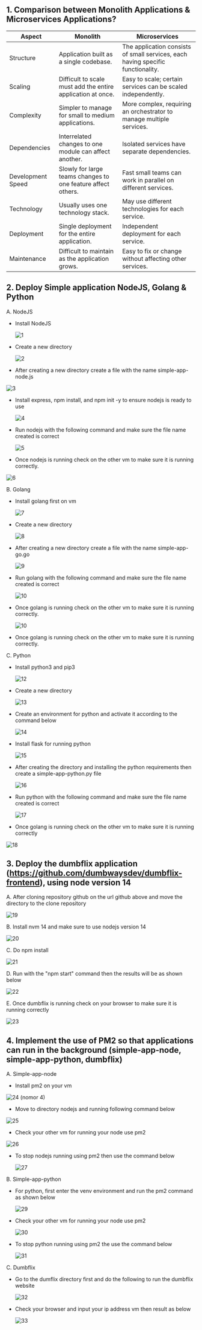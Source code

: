 ## 1. Comparison between Monolith Applications & Microservices Applications?

| **Aspect**           | **Monolith**                                                                 | **Microservices**                                                                                     |
|----------------------|------------------------------------------------------------------------------|-------------------------------------------------------------------------------------------------------|
| Structure         | Application built as a single codebase.                 | The application consists of small services, each having specific functionality.    |
| Scaling       | Difficult to scale must add the entire application at once.                | Easy to scale; certain services can be scaled independently.                               |
| Complexity     | Simpler to manage for small to medium applications.     | More complex, requiring an orchestrator to manage multiple services.        |
| Dependencies   | Interrelated changes to one module can affect another.           | Isolated services have separate dependencies.                                                    |
| Development Speed | Slowly for large teams changes to one feature affect others. | Fast small teams can work in parallel on different services.                                         |
| Technology        | Usually uses one technology stack.                                 | May use different technologies for each service.                                            |
| Deployment       | Single deployment for the entire application.                                 | Independent deployment for each service.                                                         |
| Maintenance      | Difficult to maintain as the application grows.                             | Easy to fix or change without affecting other services.                                         |

## 2. Deploy Simple application NodeJS, Golang & Python

A. NodeJS

- Install NodeJS
  
  ![1](https://github.com/user-attachments/assets/aa074202-928d-44d9-91ea-2e69fe37bef1)

- Create a new directory

  ![2](https://github.com/user-attachments/assets/790b6f3d-b6d4-4552-a564-c6a59dd8a84f)


- After creating a new directory create a file with the name simple-app-node.js

![3](https://github.com/user-attachments/assets/28dbf5ac-003a-4e5b-8209-a731d0c23784)

- Install express, npm install, and npm init -y to ensure nodejs is ready to use

  ![4](https://github.com/user-attachments/assets/1f64d368-ca1c-4863-8af2-d47293bf5b40)

- Run nodejs with the following command and make sure the file name created is correct

  ![5](https://github.com/user-attachments/assets/e24697e1-e32f-4e24-a626-edcee88a523a)

-  Once nodejs is running check on the other vm to make sure it is running correctly.

  ![6](https://github.com/user-attachments/assets/6c9e9da4-c66c-4735-a810-e34310e9b533)

B. Golang

- Install golang first on vm

  ![7](https://github.com/user-attachments/assets/ec57ccc5-891f-44e7-bb64-1328a9a64f13)

- Create a new directory

  ![8](https://github.com/user-attachments/assets/a3cd78e1-0f37-493e-a35b-95c3aa469960)

- After creating a new directory create a file with the name simple-app-go.go

  ![9](https://github.com/user-attachments/assets/19261075-723e-46b6-8127-eb55cd1e1edd)

- Run golang with the following command and make sure the file name created is correct

  ![10](https://github.com/user-attachments/assets/abb4a78e-49df-4973-8aaa-a8cb4eaea0cb)

- Once golang is running check on the other vm to make sure it is running correctly.

  ![10](https://github.com/user-attachments/assets/621d4b42-3a30-471e-ac60-e7fb08a25849)

- Once golang is running check on the other vm to make sure it is running correctly.

C. Python

- Install python3 and pip3

  ![12](https://github.com/user-attachments/assets/136b8761-ef58-4bad-b47a-4bbfec7549a5)

- Create a new directory

  ![13](https://github.com/user-attachments/assets/8373318f-c737-4b39-89ed-6051ffa54057)

- Create an environment for python and activate it according to the command below

  ![14](https://github.com/user-attachments/assets/ee0d8cff-324b-46a4-897d-a0e8c1f08287)

- Install flask for running python

  ![15](https://github.com/user-attachments/assets/7abad44d-9b23-4753-9da3-3acd80878b6c)

- After creating the directory and installing the python requirements then create a simple-app-python.py file

  ![16](https://github.com/user-attachments/assets/2f9bebe4-6f55-4491-822b-f228ebfdc0e7)

- Run python with the following command and make sure the file name created is correct

  ![17](https://github.com/user-attachments/assets/33f03747-d85a-4f6b-bc69-135e07827e50)

-  Once golang is running check on the other vm to make sure it is running correctly

  ![18](https://github.com/user-attachments/assets/2c17dd7d-dd57-44d6-b2d2-9f0cef374667)

## 3. Deploy the dumbflix application (https://github.com/dumbwaysdev/dumbflix-frontend), using node version 14

A. After cloning repository github on the url github above and move the directory to the clone repository

![19](https://github.com/user-attachments/assets/084fce34-60c8-410c-9e34-4082ce7975ae)

B. Install nvm 14 and make sure to use nodejs version 14 

![20](https://github.com/user-attachments/assets/50f5db8f-01fc-47c4-9554-da9ec19297f6)

C. Do npm install

![21](https://github.com/user-attachments/assets/78d3a6a9-96aa-4cb5-9ca8-e04c0a9f2780)

D. Run with the "npm start" command then the results will be as shown below

![22](https://github.com/user-attachments/assets/5058cec6-40ea-413c-be0c-e504dd7538d5)

E. Once dumbflix is running check on your browser to make sure it is running correctly

![23](https://github.com/user-attachments/assets/12f739d4-9eba-49dd-8fa2-50cd7e19b1ba)

## 4. Implement the use of PM2 so that applications can run in the background (simple-app-node, simple-app-python, dumbflix)

A. Simple-app-node

- Install pm2 on your vm

![24 (nomor 4)](https://github.com/user-attachments/assets/51a4b07c-ed46-47a7-97e9-8270140ea3be)

- Move to directory nodejs and running following command below

![25](https://github.com/user-attachments/assets/466d8456-2e08-41de-b835-66e9b0fe86f5)

- Check your other vm for running your node use pm2

![26](https://github.com/user-attachments/assets/db4adca0-7f8a-4822-ad76-c2a6b43b44d8)

- To stop nodejs running using pm2 then use the command below

  ![27](https://github.com/user-attachments/assets/1020b925-124c-4edc-9341-7978f9038e22)

B. Simple-app-python

- For python, first enter the venv environment and run the pm2 command as shown below

  ![29](https://github.com/user-attachments/assets/9cbdf45d-a2a9-409f-a230-6eafe6f193b7)

- Check your other vm for running your node use pm2

  ![30](https://github.com/user-attachments/assets/3522a986-f6c1-4dbc-bc68-a8119ed5e1dd)

- To stop python running using pm2 the use the command below

  ![31](https://github.com/user-attachments/assets/8bcde8e9-9845-46af-999f-abb4c33cf20a)

C. Dumbflix

- Go to the dumflix directory first and do the following to run the dumbflix website

  ![32](https://github.com/user-attachments/assets/e622d215-e0b9-454a-8e3b-e738f960a1fc)

- Check your browser and input your ip address vm then result as below
  
  ![33](https://github.com/user-attachments/assets/f370eaf7-23c0-4dfe-832c-81bcfc5def9a)
